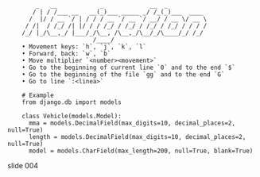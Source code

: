             _   __            _             __  _
           / | / /___ __   __(_)___ _____ _/ /_(_)___  ____
          /  |/ / __ `/ | / / / __ `/ __ `/ __/ / __ \/ __ \
         / /|  / /_/ /| |/ / / /_/ / /_/ / /_/ / /_/ / / / /
        /_/ |_/\__,_/ |___/_/\__, /\__,_/\__/_/\____/_/ /_/
                            /____/
        • Movement keys: `h`, `j`, `k`, `l`
        • Forward, back: `w`, `b`
        • Move multiplier `<number><movement>`
        • Go to the beginning of current line `0` and to the end `$`
        • Go to the beginning of the file `gg` and to the end `G`
        • Go to line `:<linea>`

        # Example
        from django.db import models

        class Vehicle(models.Model):
          mma = models.DecimalField(max_digits=10, decimal_places=2, null=True)
          length = models.DecimalField(max_digits=10, decimal_places=2, null=True)
          model = models.CharField(max_length=200, null=True, blank=True)
















































































slide 004
